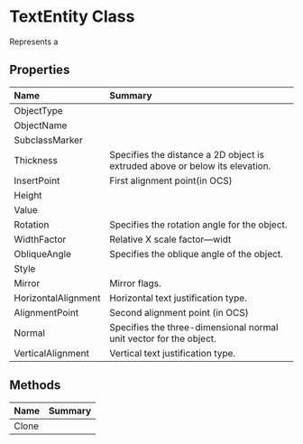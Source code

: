 # TextEntity Class

Represents a <see cref="T:ACadSharp.Entities.TextEntity" />

## Properties

| Name | Summary | 
| :- | :- | 
| ObjectType |  | 
| ObjectName |  | 
| SubclassMarker |  | 
| Thickness | Specifies the distance a 2D object is extruded above or below its elevation. | 
| InsertPoint | First alignment point(in OCS) | 
| Height |  | 
| Value |  | 
| Rotation | Specifies the rotation angle for the object. | 
| WidthFactor | Relative X scale factor—widt | 
| ObliqueAngle | Specifies the oblique angle of the object. | 
| Style |  | 
| Mirror | Mirror flags. | 
| HorizontalAlignment | Horizontal text justification type. | 
| AlignmentPoint | Second alignment point (in OCS)  | 
| Normal | Specifies the three-dimensional normal unit vector for the object. | 
| VerticalAlignment | Vertical text justification type. | 

## Methods

| Name | Summary | 
| :- | :- | 
| Clone |  | 

